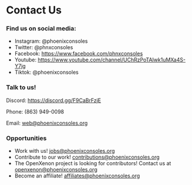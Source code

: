 # Contact Us

### Find us on social media:

- Instagram: @phoenixconsoles
- Twitter: @phnxconsoles
- Facebook: https://www.facebook.com/phnxconsoles
- Youtube: https://www.youtube.com/channel/UChRzPoTAIwk1uMXa4S-Y7jg
- Tiktok: @phoenixconsoles



### Talk to us!

Discord: https://discord.gg/F9CaBrFzjE

Phone: (863) 949-0098

Email: web@phoenixconsoles.org



### Opportunities

- Work with us! jobs@phoenixconsoles.org
- Contribute to our work! contributions@phoenixconsoles.org
- The OpenXenon project is looking for contributors! Contact us at openxenon@phoenixconsoles.org
- Become an affiliate! affiliates@phoenixconsoles.org




